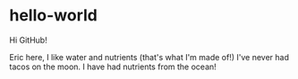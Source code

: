 # hello-world

Hi GitHub!

Eric here, I like water and nutrients (that's what I'm made of!)
I've never had tacos on the moon. I have had nutrients from the ocean! 
